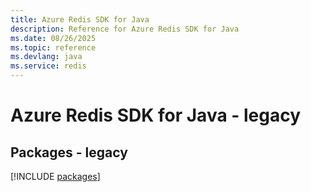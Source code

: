```yaml
---
title: Azure Redis SDK for Java
description: Reference for Azure Redis SDK for Java
ms.date: 08/26/2025
ms.topic: reference
ms.devlang: java
ms.service: redis
---
```

# Azure Redis SDK for Java - legacy
## Packages - legacy
[!INCLUDE [packages](redis-index.md)]